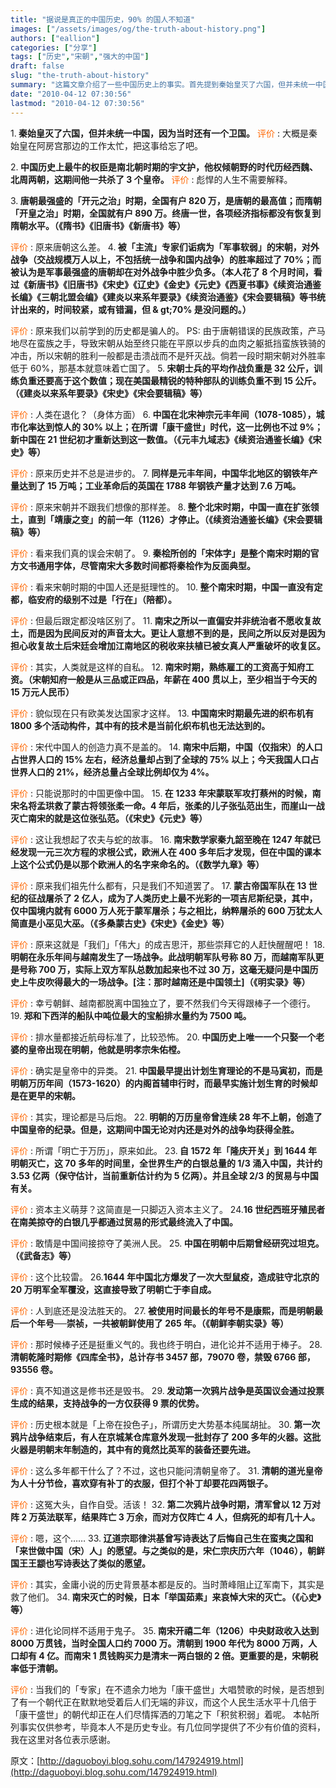 ```yaml
---
title: "据说是真正的中国历史，90% 的国人不知道"
images: ["/assets/images/og/the-truth-about-history.png"]
authors: ["eallion"]
categories: ["分享"]
tags: ["历史","宋朝","强大的中国"]
draft: false
slug: "the-truth-about-history"
summary: "这篇文章介绍了一些中国历史上的事实。首先提到秦始皇灭了六国，但并未统一中国，因为还有一个卫国存在。然后提到南北朝时期的宇文护是中国历史上最牛的权臣，他杀了三个皇帝。接着介绍了唐朝和宋朝的一些情况，例如唐朝在对外战争中胜少负多，而宋朝胜率超过70%。还提到宋朝士兵的训练负重很重，中国在北宋时期的城市化率达到惊人的30%，钢铁产量也高于工业革命后的英国。最后提到北宋时期中国一直在扩张领土，直到靖康之变才停止。"
date: "2010-04-12 07:30:56"
lastmod: "2010-04-12 07:30:56"
---
```


1.<strong > 秦始皇灭了六国，但并未统一中国，因为当时还有一个卫国。</strong>
<span style="color: #ff6600;"> 评价 </span>: 大概是秦始皇在阿房宫那边的工作太忙，把这事给忘了吧。

2.<strong > 中国历史上最牛的权臣是南北朝时期的宇文护，他权倾朝野的时代历经西魏、北周两朝，这期间他一共杀了 3 个皇帝。</strong>
<span style="color: #ff6600;"> 评价 </span>: 彪悍的人生不需要解释。

3.<strong > 唐朝最强盛的「开元之治」时期，全国有户 820 万，是唐朝的最高值；而隋朝「开皇之治」时期，全国就有户 890 万。终唐一世，各项经济指标都没有恢复到隋朝水平。（《隋书》《旧唐书》《新唐书》等）</strong>

<span style="color: #ff6600;"> 评价 </span>: 原来唐朝这么差。
4.<strong > 被「主流」专家们诟病为「军事软弱」的宋朝，对外战争（交战规模万人以上，不包括统一战争和国内战争）的胜率超过了 70%；而被认为是军事最强盛的唐朝却在对外战争中胜少负多。（本人花了 8 个月时间，看过《新唐书》《旧唐书》《宋史》《辽史》《金史》《元史》《西夏书事》《续资治通鉴长编》《三朝北盟会编》《建炎以来系年要录》《续资治通鉴》《宋会要辑稿》等书统计出来的，时间较紧，或有错漏，但 & gt;70% 是没问题的。）</strong>

<span style="color: #ff6600;"> 评价 </span>: 原来我们以前学到的历史都是骗人的。
PS: 由于唐朝错误的民族政策，产马地尽在蛮族之手，导致宋朝从始至终只能在平原以步兵的血肉之躯抵挡蛮族铁骑的冲击，所以宋朝的胜利一般都是击溃战而不是歼灭战。倘若一段时期宋朝对外胜率低于 60%，那基本就意味着亡国了。
5.<strong > 宋朝士兵的平均作战负重是 32 公斤，训练负重还要高于这个数值；现在美国最精锐的特种部队的训练负重不到 15 公斤。（《建炎以来系年要录》《宋史》《宋会要辑稿》等）</strong>

<span style="color: #ff6600;"> 评价 </span>: 人类在退化？（身体方面）
6.<strong > 中国在北宋神宗元丰年间（1078-1085），城市化率达到惊人的 30% 以上；在所谓「康干盛世」时代，这一比例也不过 9%；新中国在 21 世纪初才重新达到这一数值。（《元丰九域志》《续资治通鉴长编》《宋史》等）</strong>

<span style="color: #ff6600;"> 评价 </span>: 原来历史并不总是进步的。
7.<strong > 同样是元丰年间，中国华北地区的钢铁年产量达到了 15 万吨；工业革命后的英国在 1788 年钢铁产量才达到 7.6 万吨。</strong>

<span style="color: #ff6600;"> 评价 </span>: 原来宋朝并不跟我们想像的那样差。
8.<strong > 整个北宋时期，中国一直在扩张领土，直到「靖康之变」的前一年（1126）才停止。（《续资治通鉴长编》《宋会要辑稿》等）</strong>

<span style="color: #ff6600;"> 评价 </span>: 看来我们真的误会宋朝了。
9.<strong > 秦桧所创的「宋体字」是整个南宋时期的官方文书通用字体，尽管南宋大多数时间都将秦桧作为反面典型。</strong>

<span style="color: #ff6600;"> 评价 </span>: 看来宋朝时期的中国人还是挺理性的。
10.<strong > 整个南宋时期，中国一直没有定都，临安府的级别不过是「行在」（陪都）。</strong>

<span style="color: #ff6600;"> 评价 </span>: 但最后跟定都没啥区别了。
11.<strong > 南宋之所以一直偏安并非统治者不愿收复故土，而是因为民间反对的声音太大。更让人意想不到的是，民间之所以反对是因为担心收复故土后宋廷会增加江南地区的税收来扶植已被女真人严重破坏的收复区。</strong>

<span style="color: #ff6600;"> 评价 </span>: 其实，人类就是这样的自私。
12.<strong > 南宋时期，熟练雇工的工资高于知府工资。（宋朝知府一般是从三品或正四品，年薪在 400 贯以上，至少相当于今天的 15 万元人民币）</strong>

<span style="color: #ff6600;"> 评价 </span>: 貌似现在只有欧美发达国家才这样。
13.<strong > 中国南宋时期最先进的织布机有 1800 多个活动构件，其中有的技术是当前化织布机也无法达到的。</strong>

<span style="color: #ff6600;"> 评价 </span>: 宋代中国人的创造力真不是盖的。
14.<strong > 南宋中后期，中国（仅指宋）的人口占世界人口的 15% 左右，经济总量却占到了全球的 75% 以上；今天我国人口占世界人口的 21%，经济总量占全球比例却仅为 4%。</strong>

<span style="color: #ff6600;"> 评价 </span>: 只能说那时的中国更像中国。
15.<strong > 在 1233 年宋蒙联军攻打蔡州的时候，南宋名将孟珙救了蒙古将领张柔一命。4 年后，张柔的儿子张弘范出生，而崖山一战灭亡南宋的就是这位张弘范。（《宋史》《元史》等）</strong>

<span style="color: #ff6600;"> 评价 </span>: 这让我想起了农夫与蛇的故事。
16.<strong > 南宋数学家秦九韶至晚在 1247 年就已经发现一元三次方程的求根公式，欧洲人在 400 多年后才发现，但在中国的课本上这个公式仍是以那个欧洲人的名字来命名的。（《数学九章》等）</strong>

<span style="color: #ff6600;"> 评价 </span>: 原来我们祖先什么都有，只是我们不知道罢了。
17.<strong > 蒙古帝国军队在 13 世纪的征战屠杀了 2 亿人，成为了人类历史上最不光彩的一项吉尼斯纪录，其中，仅中国境内就有 6000 万人死于蒙军屠杀；与之相比，纳粹屠杀的 600 万犹太人简直是小巫见大巫。（《多桑蒙古史》《宋史》《金史》等）</strong>

<span style="color: #ff6600;"> 评价 </span>: 原来这就是「我们」「伟大」的成吉思汗，那些崇拜它的人赶快醒醒吧！
18.<strong > 明朝在永乐年间与越南发生了一场战争。此战明朝军队号称 80 万，而越南军队更是号称 700 万，实际上双方军队总数加起来也不过 30 万，这毫无疑问是中国历史上牛皮吹得最大的一场战争。[注：那时越南还是中国领土]（《明实录》等）</strong>

<span style="color: #ff6600;"> 评价 </span>: 幸亏朝鲜、越南都脱离中国独立了，要不然我们今天得跟棒子一个德行。
19.<strong > 郑和下西洋的船队中吨位最大的宝船排水量约为 7500 吨。</strong>

<span style="color: #ff6600;"> 评价 </span>: 排水量都接近航母标准了，比较恐怖。
20.<strong > 中国历史上唯一一个只娶一个老婆的皇帝出现在明朝，他就是明孝宗朱佑樘。</strong>

<span style="color: #ff6600;"> 评价 </span>: 确实是皇帝中的异类。
21.<strong > 中国最早提出计划生育理论的不是马寅初，而是明朝万历年间（1573-1620）的内阁首辅申行时，而最早实施计划生育的时候却是在更早的宋朝。</strong>

<span style="color: #ff6600;"> 评价 </span>: 其实，理论都是马后炮。
22.<strong > 明朝的万历皇帝曾连续 28 年不上朝，创造了中国皇帝的纪录。但是，这期间中国无论对内还是对外的战争均获得全胜。</strong>

<span style="color: #ff6600;"> 评价 </span>: 所谓「明亡于万历」，原来如此。
23.<strong > 自 1572 年「隆庆开关」到 1644 年明朝灭亡，这 70 多年的时间里，全世界生产的白银总量的 1/3 涌入中国，共计约 3.53 亿两（保守估计，当前重新估计约为 5 亿两）。并且全球 2/3 的贸易与中国有关。</strong>

<span style="color: #ff6600;"> 评价 </span>: 资本主义萌芽？这简直是一只脚迈入资本主义了。
24.<strong>16 世纪西班牙殖民者在南美掠夺的白银几乎都通过贸易的形式最终流入了中国。</strong>

<span style="color: #ff6600;"> 评价 </span>: 敢情是中国间接掠夺了美洲人民。
25.<strong > 中国在明朝中后期曾经研究过坦克。（《武备志》等）</strong>

<span style="color: #ff6600;"> 评价 </span>: 这个比较雷。
26.<strong>1644 年中国北方爆发了一次大型鼠疫，造成驻守北京的 20 万明军全军覆没，这直接导致了明朝亡于李自成。</strong>

<span style="color: #ff6600;"> 评价 </span>: 人到底还是没法胜天的。
27.<strong > 被使用时间最长的年号不是康熙，而是明朝最后一个年号──崇祯，一共被朝鲜使用了 265 年。（《朝鲜李朝实录》等）</strong>

<span style="color: #ff6600;"> 评价 </span>: 那时候棒子还是挺重义气的。我也终于明白，进化论并不适用于棒子。
28.<strong > 清朝乾隆时期修《四库全书》，总计存书 3457 部，79070 卷，禁毁 6766 部，93556 卷。</strong>

<span style="color: #ff6600;"> 评价 </span>: 真不知道这是修书还是毁书。
29.<strong > 发动第一次鸦片战争是英国议会通过投票生成的结果，支持战争的一方仅获得 9 票的优势。</strong>

<span style="color: #ff6600;"> 评价 </span>: 历史根本就是「上帝在投色子」，所谓历史大势基本纯属胡扯。
30.<strong > 第一次鸦片战争结束后，有人在京城某仓库意外发现一批封存了 200 多年的火器。这批火器是明朝末年制造的，其中有的竟然比英军的装备还要先进。</strong>

<span style="color: #ff6600;"> 评价 </span>: 这么多年都干什么了？不过，这也只能问清朝皇帝了。
31.<strong > 清朝的道光皇帝为人十分节俭，喜欢穿有补丁的衣服，但打个补丁却要花四两银子。</strong>

<span style="color: #ff6600;"> 评价 </span>: 这冤大头，自作自受。活该！
32.<strong > 第二次鸦片战争时期，清军曾以 12 万对阵 2 万英法联军，结果阵亡 3 万余，而对方仅阵亡 4 人，但病死的却有几十人。</strong>

<span style="color: #ff6600;"> 评价 </span>: 嗯，这个……
33.<strong > 辽道宗耶律洪基曾写诗表达了后悔自己生在蛮夷之国和「来世做中国（宋）人」的愿望。与之类似的是，宋仁宗庆历六年（1046），朝鲜国王王颛也写诗表达了类似的愿望。</strong>

<span style="color: #ff6600;"> 评价 </span>: 其实，金庸小说的历史背景基本都是反的。当时萧峰阻止辽军南下，其实是救了他们。
34.<strong > 南宋灭亡的时候，日本「举国茹素」来哀悼大宋的灭亡。（《心史》等）</strong>

<span style="color: #ff6600;"> 评价 </span>: 进化论同样不适用于鬼子。
35.<strong > 南宋开禧二年（1206）中央财政收入达到 8000 万贯钱，当时全国人口约 7000 万。清朝到 1900 年代为 8000 万两，人口却有 4 亿。而南宋 1 贯钱购买力是清末一两白银的 2 倍。更重要的是，宋朝税率低于清朝。</strong>

<span style="color: #ff6600;"> 评价 </span>: 当我们的「专家」在不遗余力地为「康干盛世」大唱赞歌的时候，是否想到了有一个朝代正在默默地受着后人们无端的非议，而这个人民生活水平十几倍于「康干盛世」的朝代却正在人们尽情挥洒的刀笔之下「积贫积弱」着呢。
本帖所列事实仅供参考，毕竟本人不是历史专业。有几位同学提供了不少有价值的资料，我在这里对各位表示感谢。

原文：[http://daguoboyi.blog.sohu.com/147924919.html](http://daguoboyi.blog.sohu.com/147924919.html)
